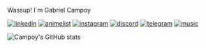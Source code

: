 Wassup! I´m Gabriel Campoy

[![linkedin](https://img.shields.io/badge/LinkedIn-0077B5?style=for-the-badge&logo=linkedin&logoColor=white)](https://www.linkedin.com/in/gabriel-campoy)
[![animelist](https://img.shields.io/badge/Myanimelist-2E51A2?style=for-the-badge&logo=myanimelist&logoColor=white)](https://myanimelist.net/profile/CampoyBR)
[![instagram](https://img.shields.io/badge/Instagram-E4405F?style=for-the-badge&logo=instagram&logoColor=white)](https://www.instagram.com/_campoygabriel_/)
[![discord](https://img.shields.io/badge/Discord-7289DA?style=for-the-badge&logo=discord&logoColor=white)](https://discord.gg/gHj3UmGx8d)
[![telegram](https://img.shields.io/badge/Telegram-2CA5E0?style=for-the-badge&logo=telegram&logoColor=white)](https://t.me/+h4NSD2KJjxJlNTdh)
[![music](https://img.shields.io/badge/Spotify-1ED760?&style=for-the-badge&logo=spotify&logoColor=white)](https://open.spotify.com/playlist/207QHAbAYxu7d5o2jjQG0V?si=76acb2599fb74ef7)

![Campoy's GitHub stats](https://github-readme-stats.vercel.app/api?username=Campoy777&theme=ambient_gradient_icons=true)

